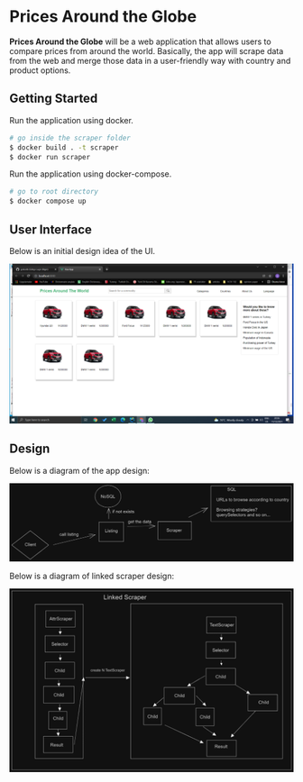# Prices Around the Globe

__Prices Around the Globe__ will be a web application that allows users to compare prices from around the world. Basically, the app will scrape data from the web and merge those data in a user-friendly way with country and product options.

## Getting Started

Run the application using docker.

```bash
# go inside the scraper folder
$ docker build . -t scraper
$ docker run scraper
```

Run the application using docker-compose.

```bash
# go to root directory
$ docker compose up
```

## User Interface

Below is an initial design idea of the UI.

![Initial UI design](./.docs/ui1.PNG)

## Design

Below is a diagram of the app design:

![System Design](./.docs/prices-around-the-world-design.png)

Below is a diagram of linked scraper design:

![Linked Scraper Design](./.docs/linked-scraper-design.png)